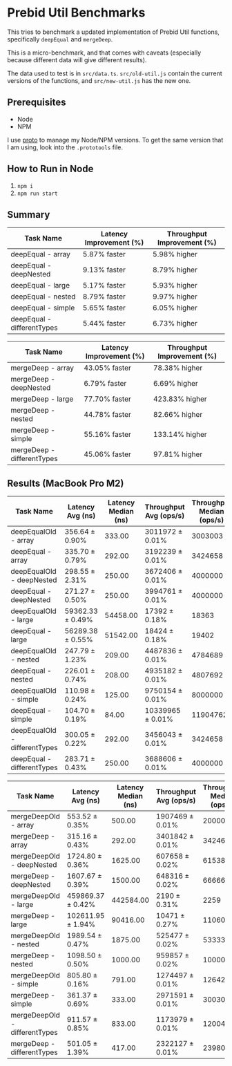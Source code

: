# Prebid Util Benchmarks

This tries to benchmark a updated implementation of Prebid Util functions, specifically `deepEqual` and `mergeDeep`.

This is a micro-benchmark, and that comes with caveats (especially because different data will give different results).

The data used to test is in `src/data.ts`.
`src/old-util.js` contain the current versions of the functions, and `src/new-util.js` has the new one.

## Prerequisites

- Node
- NPM

I use [proto](https://moonrepo.dev/proto) to manage my Node/NPM versions.
To get the same version that I am using, look into the `.prototools` file.

## How to Run in Node

1. `npm i`
2. `npm run start`

## Summary

| **Task Name**              | **Latency Improvement (%)** | **Throughput Improvement (%)** |
| -------------------------- | --------------------------- | ------------------------------ |
| deepEqual - array          | 5.87% faster                | 5.98% higher                   |
| deepEqual - deepNested     | 9.13% faster                | 8.79% higher                   |
| deepEqual - large          | 5.17% faster                | 5.93% higher                   |
| deepEqual - nested         | 8.79% faster                | 9.97% higher                   |
| deepEqual - simple         | 5.65% faster                | 6.05% higher                   |
| deepEqual - differentTypes | 5.44% faster                | 6.73% higher                   |

| **Task Name**              | **Latency Improvement (%)** | **Throughput Improvement (%)** |
| -------------------------- | --------------------------- | ------------------------------ |
| mergeDeep - array          | 43.05% faster               | 78.38% higher                  |
| mergeDeep - deepNested     | 6.79% faster                | 6.69% higher                   |
| mergeDeep - large          | 77.70% faster               | 423.83% higher                 |
| mergeDeep - nested         | 44.78% faster               | 82.66% higher                  |
| mergeDeep - simple         | 55.16% faster               | 133.14% higher                 |
| mergeDeep - differentTypes | 45.06% faster               | 97.81% higher                  |

## Results (MacBook Pro M2)

| **Task Name**                 | **Latency Avg (ns)** | **Latency Median (ns)** | **Throughput Avg (ops/s)** | **Throughput Median (ops/s)** | **Samples** |
| ----------------------------- | -------------------- | ----------------------- | -------------------------- | ----------------------------- | ----------- |
| deepEqualOld - array          | 356.64 ± 0.90%       | 333.00                  | 3011972 ± 0.01%            | 3003003                       | 2803915     |
| deepEqual - array             | 335.70 ± 0.79%       | 292.00                  | 3192239 ± 0.01%            | 3424658                       | 2978847     |
| deepEqualOld - deepNested     | 298.55 ± 2.31%       | 250.00                  | 3672406 ± 0.01%            | 4000000                       | 3349507     |
| deepEqual - deepNested        | 271.27 ± 0.50%       | 250.00                  | 3994761 ± 0.01%            | 4000000                       | 3686359     |
| deepEqualOld - large          | 59362.33 ± 0.49%     | 54458.00                | 17392 ± 0.18%              | 18363                         | 16846       |
| deepEqual - large             | 56289.38 ± 0.55%     | 51542.00                | 18424 ± 0.18%              | 19402                         | 17766       |
| deepEqualOld - nested         | 247.79 ± 1.23%       | 209.00                  | 4487836 ± 0.01%            | 4784689                       | 4035725     |
| deepEqual - nested            | 226.01 ± 0.74%       | 208.00                  | 4935182 ± 0.01%            | 4807692                       | 4424577     |
| deepEqualOld - simple         | 110.98 ± 0.24%       | 125.00                  | 9750154 ± 0.01%            | 8000000                       | 9010804     |
| deepEqual - simple            | 104.70 ± 0.19%       | 84.00                   | 10339965 ± 0.01%           | 11904762                      | 9551259     |
| deepEqualOld - differentTypes | 300.05 ± 0.22%       | 292.00                  | 3456043 ± 0.01%            | 3424658                       | 3332738     |
| deepEqual - differentTypes    | 283.71 ± 0.43%       | 250.00                  | 3688606 ± 0.01%            | 4000000                       | 3524678     |

| **Task Name**                 | **Latency Avg (ns)** | **Latency Median (ns)** | **Throughput Avg (ops/s)** | **Throughput Median (ops/s)** | **Samples** |
| ----------------------------- | -------------------- | ----------------------- | -------------------------- | ----------------------------- | ----------- |
| mergeDeepOld - array          | 553.52 ± 0.35%       | 500.00                  | 1907469 ± 0.01%            | 2000000                       | 1806630     |
| mergeDeep - array             | 315.16 ± 0.43%       | 292.00                  | 3401842 ± 0.01%            | 3424658                       | 3172961     |
| mergeDeepOld - deepNested     | 1724.80 ± 0.36%      | 1625.00                 | 607658 ± 0.02%             | 615385                        | 579777      |
| mergeDeep - deepNested        | 1607.67 ± 0.39%      | 1500.00                 | 648316 ± 0.02%             | 666667                        | 622020      |
| mergeDeepOld - large          | 459869.37 ± 0.42%    | 442584.00               | 2190 ± 0.31%               | 2259                          | 2175        |
| mergeDeep - large             | 102611.95 ± 1.94%    | 90416.00                | 10471 ± 0.27%              | 11060                         | 9746        |
| mergeDeepOld - nested         | 1989.54 ± 0.47%      | 1875.00                 | 525477 ± 0.02%             | 533333                        | 502628      |
| mergeDeep - nested            | 1098.50 ± 0.50%      | 1000.00                 | 959857 ± 0.02%             | 1000000                       | 910329      |
| mergeDeepOld - simple         | 805.80 ± 0.16%       | 791.00                  | 1274497 ± 0.01%            | 1264223                       | 1241002     |
| mergeDeep - simple            | 361.37 ± 0.69%       | 333.00                  | 2971591 ± 0.01%            | 3003003                       | 2767816     |
| mergeDeepOld - differentTypes | 911.57 ± 0.85%       | 833.00                  | 1173979 ± 0.01%            | 1200480                       | 1097003     |
| mergeDeep - differentTypes    | 501.05 ± 1.39%       | 417.00                  | 2322127 ± 0.01%            | 2398082                       | 1995823     |
